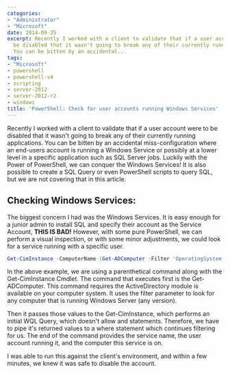 ```yaml
---
categories:
- "Administrator"
- "Microsoft"
date: 2014-09-25
excerpt: Recently I worked with a client to validate that if a user account were to
  be disabled that it wasn't going to break any of their currently running applications.
  You can be bitten by an accidental...
tags:
- "Microsoft"
- powershell
- powershell-v4
- scripting
- server-2012
- server-2012-r2
- windows
title: 'PowerShell: Check for user accounts running Windows Services'
---
```


Recently I worked with a client to validate that if a user account were to be disabled that it wasn't going to break any of their currently running applications. You can be bitten by an accidental miss-configuration where an end-users account is running a Windows Service or possibly at a lower level in a specific application such as SQL Server jobs. Luckily with the Power of PowerShell, we can conquer the Windows Services! It is also possible to create a SQL Query or even PowerShell scripts to query SQL, but we are not covering that in this article.

## Checking Windows Services:

The biggest concern I had was the Windows Services. It is easy enough for a junior admin to install SQL and specify their account as the Service Account, **THIS IS BAD!** However, with some pure PowerShell, we can perform a visual inspection, or with some minor adjustments, we could look for a service running with a specific user.

```powershell
Get-CimInstance -ComputerName (Get-ADComputer -Filter 'OperatingSystem -like "Windows Server*"' | Select -ExpandProperty Name) -Query "SELECT Name, StartName FROM Win32_Service WHERE StartName <> 'LocalSystem'" | ? { $_.StartName -notlike 'NT AUTHORITY*' -and $_.StartName -notlike 'NT SERVICE*' } | Select Name, StartName, PSComputerName
```

In the above example, we are using a parenthetical command along with the Get-CimInstance Cmdlet. The command that executes first is the Get-ADComputer. This command requires the ActiveDirectory module is available on your computer system. It uses the filter parameter to look for any computer that is running Windows Server (any version).

Then it passes those values to the Get-CimInstance, which performs an initial WQL Query, which doesn't allow and statements. Therefore, we have to pipe it's returned values to a where statement which continues filtering for us. The end of the command provides the service name, the user account running it, and the computer this service is on.

I was able to run this against the client's environment, and within a few minutes, we knew it was safe to disable the account.
